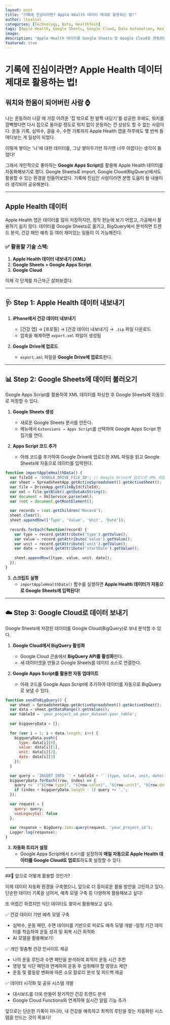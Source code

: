 ```yaml
---
layout: post
title: "기록에 진심이라면? Apple Health 데이터 제대로 활용하는 법!"
author: ltnalsxl
categories: [Technology, Data, HealthTech]
tags: [Apple Health, Google Sheets, Google Cloud, Data Automation, Health Analytics]
image: 
description: "Apple Health 데이터를 Google Sheets 및 Google Cloud로 연동하여 자동화하는 방법을 소개합니다. 건강 데이터를 더욱 스마트하게 활용해 봅시다!💪"
featured: true
---
```


# 기록에 진심이라면? Apple Health 데이터 제대로 활용하는 법!  

## 워치와 한몸이 되어버린 사람 ⌚ 
나는 운동하러 나갈 때 가장 어려운 '집 밖으로 한 발짝 내딛기'를 성공한 후에도,  워치를 깜빡했다면 다시 집으로 돌아갈 정도로 워치 없이 운동하는 건 상상도 할 수 없는 사람이다. 운동 기록, 심박수, 걸음 수, 수면 기록까지 Apple Health 앱을 하루에도 몇 번씩 들여다보는 게 일상이 되었다. 

이렇게 쌓이는 '나'에 대한 데이터를, 그냥 쌓아두기만 하기엔 너무 아깝다는 생각이 들었다!

그래서 개인적으로 좋아하는 **Google Apps Script**를 활용해 Apple Health 데이터를 자동화해보기로 했다. Google Sheets로 import, Google Cloud(BigQuery)에서도 활용할 수 있는 환경을 만들어보았다. 기록에 진심인 사람이라면 분명 도움이 될 내용이라 생각되어 공유해본다. 

---

## Apple Health 데이터

Apple Health 앱은 데이터를 많이 저장하지만, 정작 한눈에 보기 어렵고, 가공해서 활용하기 쉽지 않다. 데이터를 Google Sheets로 옮기고, BigQuery에서 분석하면 트렌드 분석, 건강 패턴 예측 등 여러 재미있는 일들이 이 가능해진다.  

### ✅ 활용할 기술 스택:  
1. **Apple Health 데이터 내보내기 (XML)**  
2. **Google Sheets + Google Apps Script**  
3. **Google Cloud**

이제 각 단계를 차근차근 살펴보겠다.  

---

## 🩺 Step 1: Apple Health 데이터 내보내기  

1. **iPhone에서 건강 데이터 내보내기**  
   - [건강 앱] → [프로필] → [건강 데이터 내보내기] → `.zip` 파일 다운로드  
   - 압축을 해제하면 `export.xml` 파일이 생성됨  

2. **Google Drive에 업로드**  
   - `export.xml` 파일을 **Google Drive에 업로드**한다.  

---

## 📊 Step 2: Google Sheets에 데이터 불러오기  

Google Apps Script를 활용하여 XML 데이터를 파싱한 후 Google Sheets에 자동으로 저장할 수 있다.  

1. **Google Sheets 생성**  
   - 새로운 Google Sheets 문서를 만든다.  
   - 메뉴에서 `Extensions → Apps Script`를 선택하여 Google Apps Script 편집기를 연다.  

2. **Apps Script 코드 추가**  
   - 아래 코드를 추가하여 Google Drive에 업로드한 XML 파일을 읽고 Google Sheets에 자동으로 데이터를 입력한다.  

```javascript
function importAppleHealthData() {
  var fileId = 'GOOGLE_DRIVE_FILE_ID'; // Google Drive에 업로드한 XML 파일의 ID
  var sheet = SpreadsheetApp.getActiveSpreadsheet().getActiveSheet();
  var file = DriveApp.getFileById(fileId);
  var xml = file.getBlob().getDataAsString();
  var document = XmlService.parse(xml);
  var root = document.getRootElement();
  
  var records = root.getChildren('Record');
  sheet.clear();
  sheet.appendRow(['Type', 'Value', 'Unit', 'Date']);
  
  records.forEach(function(record) {
    var type = record.getAttribute('type').getValue();
    var value = record.getAttribute('value').getValue();
    var unit = record.getAttribute('unit').getValue();
    var date = record.getAttribute('startDate').getValue();
    
    sheet.appendRow([type, value, unit, date]);
  });
}
```

3. **스크립트 실행**  
   - `importAppleHealthData()` 함수를 실행하면 **Apple Health 데이터가 자동으로 Google Sheets에 입력된다!**  

---

## ☁️ Step 3: Google Cloud로 데이터 보내기  

Google Sheets에 저장된 데이터를 Google Cloud(BigQuery)로 보내 분석할 수 있다.  

1. **Google Cloud에서 BigQuery 활성화**  
   - Google Cloud 콘솔에서 **BigQuery API를 활성화**한다.  
   - 새 데이터셋을 만들고 Google Sheets를 데이터 소스로 연결한다.  

2. **Google Apps Script를 활용한 자동 업데이트**  
   - 아래 코드를 Google Apps Script에 추가하여 데이터를 자동으로 BigQuery로 보낼 수 있다.  

```javascript
function sendToBigQuery() {
  var sheet = SpreadsheetApp.getActiveSpreadsheet().getActiveSheet();
  var data = sheet.getDataRange().getValues();
  var tableId = 'your_project_id.your_dataset.your_table';
  
  var bigqueryData = [];
  
  for (var i = 1; i < data.length; i++) {
    bigqueryData.push({
      type: data[i][0],
      value: data[i][1],
      unit: data[i][2],
      date: data[i][3]
    });
  }
  
  var query = 'INSERT INTO `' + tableId + '` (type, value, unit, date) VALUES ';
  bigqueryData.forEach((row, index) => {
    query += `("${row.type}", "${row.value}", "${row.unit}", "${row.date}")`;
    if (index < bigqueryData.length - 1) query += ',';
  });
  
  var request = {
    query: query,
    useLegacySql: false
  };
  
  var response = BigQuery.Jobs.query(request, 'your_project_id');
  Logger.log(response);
}
```

3. **자동화 트리거 설정**  
   - Google Apps Script에서 `트리거`를 설정하여 **매일 자동으로 Apple Health 데이터를 Google Cloud로 업로드**하도록 설정할 수 있다.  

---

##📌 앞으로 어떻게 활용할 것인가?

이제 데이터 자동화 환경을 구축했으니, 앞으로 더 흥미로운 활용 방안을 고민하고 있다. 단순한 데이터 기록을 넘어서, 예측 모델 구축 등 다양하게 활용해보고 싶다!

또 어렵긴 하겠지만 식단 데이터도 쌓아서 활용해보고 싶다. 

✅ 건강 데이터 기반 예측 모델 구축
- 심박수, 운동 패턴, 수면 데이터를 기반으로 피로도 예측 모델 개발
-일정 기간 데이터를 학습하여 운동 성과 및 회복 시간 최적화
- AI 모델을 활용해보기!

✅ 개인 맞춤형 건강 인사이트 제공
- 나의 운동 루틴과 수면 패턴을 분석하여 최적의 운동 시간 추천
- 영양 및 식단 패턴과 연계하여 운동 후 섭취해야 할 영양소 제안
- 운동 및 활동량 변화에 따른 소모 칼로리 분석 및 피드백 제공

✅ 데이터 시각화 및 공유 시스템 개발
- 대시보드를 더욱 만들어 장기적인 건강 트렌드 분석
- Google Cloud Functions와 연계하여 실시간 알림 기능 추가

앞으로는 단순한 기록이 아니라, 내 건강을 예측하고 최적의 루틴을 찾는 자동화된 시스템을 만드는 것이 목표다!